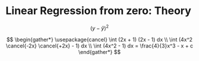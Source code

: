 # Linear Regression from zero: Theory

$$(y - \hat y)^2$$


```math
 
    \begin{gather*}
        \usepackage{cancel}
        \int (2x + 1) (2x - 1) dx \\
        \int  (4x^2 \cancel{-2x} \cancel{+2x} - 1) dx \\
        \int (4x^2 - 1) dx = \frac{4}{3}x^3 - x + c
    \end{gather*}

 ``` 



